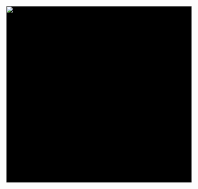<div style="width:100%;height:480px;background-color:black;text-align:center;">
  <a href="https://lh3.googleusercontent.com/b8pVl19gIv7k2hA4ykfZU6NGClIIQxR_mxx68TvdqEKIULqMue5BVQ3MKamyO6PX7woJx8B1UVHc0JTeimVbh-VFls-D5omkziXHuoEB5eo2QfIK-j1-_tJhU-yX0YkzOZ2q_lQ3Hw=w1920-h1080" target="_blank">
    <img style="height:100%;border:0;" src="https://lh3.googleusercontent.com/b8pVl19gIv7k2hA4ykfZU6NGClIIQxR_mxx68TvdqEKIULqMue5BVQ3MKamyO6PX7woJx8B1UVHc0JTeimVbh-VFls-D5omkziXHuoEB5eo2QfIK-j1-_tJhU-yX0YkzOZ2q_lQ3Hw=h480" />
  </a>
</div>
